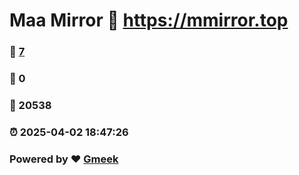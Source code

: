 # Maa Mirror :link: https://mmirror.top 
### :page_facing_up: [7](https://mmirror.top/tag.html) 
### :speech_balloon: 0 
### :hibiscus: 20538 
### :alarm_clock: 2025-04-02 18:47:26 
### Powered by :heart: [Gmeek](https://github.com/Meekdai/Gmeek)
